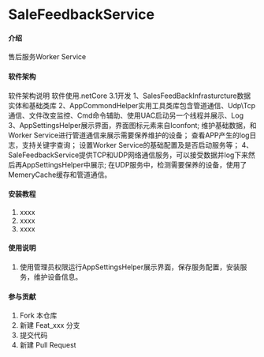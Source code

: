 # SaleFeedbackService

#### 介绍
售后服务Worker Service

#### 软件架构
软件架构说明
软件使用.netCore 3.1开发
1、SalesFeedBackInfrasturcture数据实体和基础类库
2、AppCommondHelper实用工具类库包含管道通信、Udp\Tcp通信、文件改变监控、Cmd命令辅助、使用UAC启动另一个线程并展示、Log
3、AppSettingsHelper展示界面，界面图标元素来自Iconfont;
   维护基础数据，和Worker Service进行管道通信来展示需要保养维护的设备；
   查看APP产生的log日志，支持关键字查询；
   设置Worker Service的基础配置及是否启动服务等；
4、SaleFeedbackService提供TCP和UDP网络通信服务，可以接受数据并log下来然后再AppSettingsHelper中展示;
   在UDP服务中，检测需要保养的设备，使用了MemeryCache缓存和管道通信。


#### 安装教程

1.  xxxx
2.  xxxx
3.  xxxx

#### 使用说明

1. 使用管理员权限运行AppSettingsHelper展示界面，保存服务配置，安装服务，维护设备信息。

#### 参与贡献

1.  Fork 本仓库
2.  新建 Feat_xxx 分支
3.  提交代码
4.  新建 Pull Request
